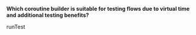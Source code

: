 **Which coroutine builder is suitable for testing flows due to virtual time and additional testing benefits?**

<div class="hint">
  runTest
</div>

